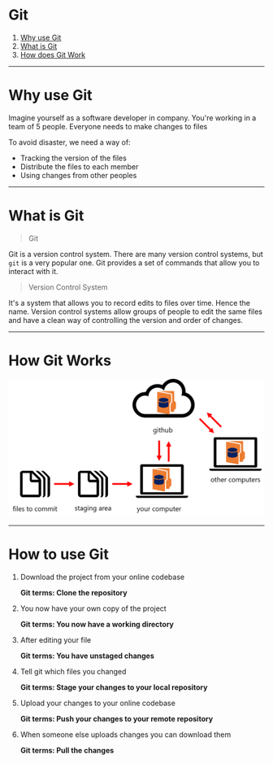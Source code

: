 # Git

1. [Why use Git](#why-use-git)
1. [What is Git](#what-is-git)
1. [How does Git Work](#how-git-works)

---

# Why use Git

Imagine yourself as a software developer in company.
You're working in a team of 5 people.
Everyone needs to make changes to files

To avoid disaster, we need a way of:
- Tracking the version of the files
- Distribute the files to each member
- Using changes from other peoples

---

# What is Git

> Git

Git is a version control system. There are many version control systems, but `git` is a very popular one. Git provides a set of commands that allow you to interact with it.

> Version Control System

It's a system that allows you to record edits to files over time. Hence the name.
Version control systems allow groups of people to edit the same files and have a clean way of controlling the version and order of changes.

---

# How Git Works
![git_diagram](https://github.com/CarletonSLAM/git-workshop/blob/master/.github/git_diagram.png)

---

# How to use Git
1. Download the project from your online codebase

    **Git terms: Clone the repository**

1. You now have your own copy of the project

    **Git terms: You now have a working directory**

1. After editing your file

    **Git terms: You have unstaged changes**

1. Tell git which files you changed

    **Git terms: Stage your changes to your local repository**

1. Upload your changes to your online codebase

    **Git terms: Push your changes to your remote repository**

1. When someone else uploads changes you can download them

    **Git terms: Pull the changes**

